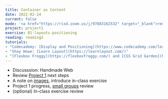 ```yaml
---
title: Container as Content
date: 2022-02-24
current: false
mode: '<a href="https://risd.zoom.us/j/97883162532" target="_blank">remote</a>'
project: project1
exercise: 01-layouts-positioning
reading: reading2
tutorials:
- "Codecademy: [Display and Positioning](https://www.codecademy.com/learn/learn-css/modules/learn-css-display-positioning), [Typography](https://www.codecademy.com/learn/learn-css/modules/learn-css-typography)"
- "Shay Howe: [Learn Layout](https://learnlayout.com/)"
- "[Flexbox Froggy](https://flexboxfroggy.com/) and [CSS Grid Garden](https://cssgridgarden.com/)"
---
```


- Discusssion: Handmade Web
- Review [Project 1](/projects/project1/#week-2) next steps
- A note on [images](/notes/05-images/), introduce in-class exercise
- Project 1 progress, [small groups](https://docs.google.com/spreadsheets/d/1WBiTwb1RcQhzgnds9JFp6vzfvYRPa4FVqLqSqKIMdIo/edit#gid=0) review
- (optional) In-class exercise review
